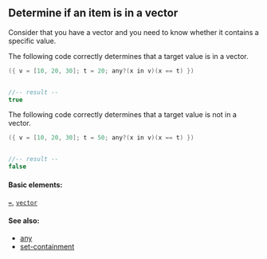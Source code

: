 ## Determine if an item is in a vector

Consider that you have a vector and you need to know whether it contains a specific value.

The following code correctly determines that a target value is in a vector.

```java
({ v = [10, 20, 30]; t = 20; any?(x in v)(x == t) })


//-- result --
true
```

The following code correctly determines that a target value is not in a vector.

```java
({ v = [10, 20, 30]; t = 50; any?(x in v)(x == t) })


//-- result --
false
```

#### Basic elements:

[`=`](../jadeite-basic-syntax-reference.md#=), [`vector`](../jadeite-basic-syntax-reference.md#vector)

#### See also:

* [any](any.md)
* [set-containment](set-containment.md)


